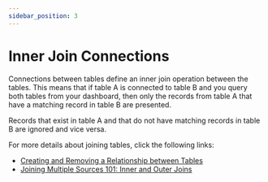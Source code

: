 ```yaml
---
sidebar_position: 3
---
```


# Inner Join Connections

Connections between tables define an inner join operation between the tables. This means that if table A is connected to table B and you query both tables from your dashboard, then only the records from table A that have a matching record in table B are presented.

Records that exist in table A and that do not have matching records in table B are ignored and vice versa.

For more details about joining tables, click the following links:

- [Creating and Removing a Relationship between Tables](http://www.sisense.com/documentation/v5/prism-elasticube-manager/search-for-tables-and-fields/create-and-remove-relationship-between-tables/)
- [Joining Multiple Sources 101: Inner and Outer Joins](http://www.sisense.com/blog/joining-multiple-sources-101-inner-outer-joins/)